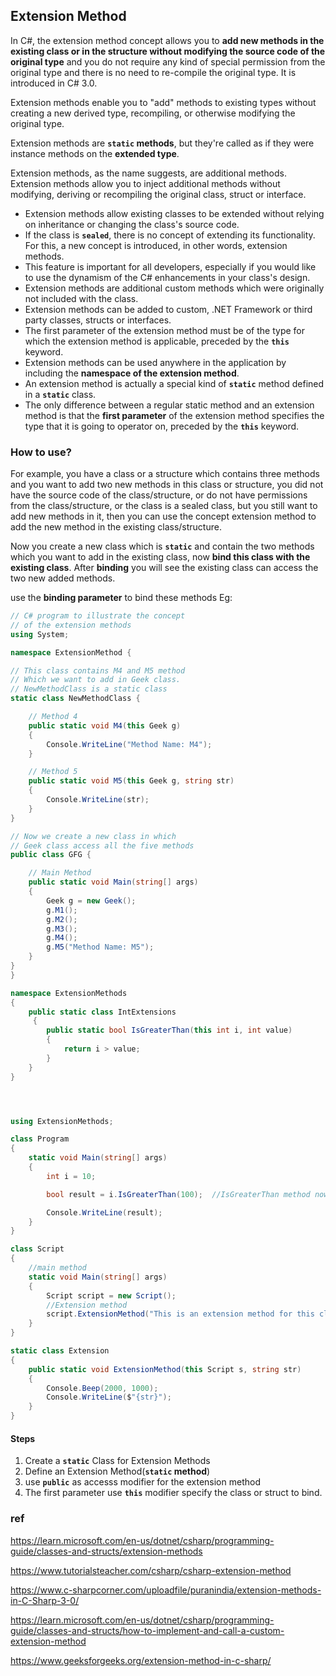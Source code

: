 ## Extension Method

In C#, the extension method concept allows you to **add new methods in the existing class or in the structure without modifying the source code of the original type** and you do not require any kind of special permission from the original type and there is no need to re-compile the original type. It is introduced in C# 3.0.

Extension methods enable you to "add" methods to existing types without creating a new derived type, recompiling, or otherwise modifying the original type.


Extension methods are **`static` methods**, but they're called as if they were instance methods on the **extended type**.

Extension methods, as the name suggests, are additional methods. Extension methods allow you to inject additional methods without modifying, deriving or recompiling the original class, struct or interface.


-   Extension methods allow existing classes to be extended without relying on inheritance or changing the class's source code.
-   If the class is **`sealed`**, there is no concept of extending its functionality. For this, a new concept is introduced, in other words, extension methods.
-   This feature is important for all developers, especially if you would like to use the dynamism of the C# enhancements in your class's design.
-   Extension methods are additional custom methods which were originally not included with the class.
-   Extension methods can be added to custom, .NET Framework or third party classes, structs or interfaces.
-   The first parameter of the extension method must be of the type for which the extension method is applicable, preceded by the **`this`** keyword.
-   Extension methods can be used anywhere in the application by including the **namespace of the extension method**.
-   An extension method is actually a special kind of **`static`** method defined in a **`static`** class.
-   The only difference between a regular static method and an extension method is that the **first parameter** of the extension method specifies the type that it is going to operator on, preceded by the **`this`** keyword.



### How to use? 
For example,  you have a class or a structure which contains three methods and you want to add two new methods in this class or structure, 
you did not have the source code of the class/structure, or do not have permissions from the class/structure, or the class is a sealed class, 
but you still want to add new methods in it, then you can use the concept extension method to add the new method in the existing class/structure.

Now you create a new class which is **`static`** and contain the two methods which you want to add in the existing class, now **bind this class with the existing class**. After **binding** you will see the existing class can access the two new added methods.

use the **binding parameter** to bind these methods
Eg:
```cs
// C# program to illustrate the concept
// of the extension methods
using System;

namespace ExtensionMethod {

// This class contains M4 and M5 method
// Which we want to add in Geek class.
// NewMethodClass is a static class
static class NewMethodClass {

	// Method 4
	public static void M4(this Geek g)
	{
		Console.WriteLine("Method Name: M4");
	}

	// Method 5
	public static void M5(this Geek g, string str)
	{
		Console.WriteLine(str);
	}
}

// Now we create a new class in which
// Geek class access all the five methods
public class GFG {

	// Main Method
	public static void Main(string[] args)
	{
		Geek g = new Geek();
		g.M1();
		g.M2();
		g.M3();
		g.M4();
		g.M5("Method Name: M5");
	}
}
}

```

```cs
namespace ExtensionMethods
{
    public static class IntExtensions
     {
        public static bool IsGreaterThan(this int i, int value)
        {
            return i > value;
        }
    }
}




using ExtensionMethods;

class Program
{
    static void Main(string[] args)
    {
        int i = 10;

        bool result = i.IsGreaterThan(100);  //IsGreaterThan method now is a method of int data type (Int32 struct).

        Console.WriteLine(result);
    }
}

```

```cs
class Script
{
	//main method 
	static void Main(string[] args)
	{
		Script script = new Script();
		//Extension method
		script.ExtensionMethod("This is an extension method for this class");
	}
}

static class Extension
{
	public static void ExtensionMethod(this Script s, string str)
	{
		Console.Beep(2000, 1000);
		Console.WriteLine($"{str}");
	}
}
```


#### Steps
1. Create a **`static`** Class for Extension Methods
2. Define an Extension Method(**`static` method**)
3. use **`public`** as accesss modifier for the extension method
4. The first parameter use **`this`** modifier specify the class or struct to bind.


### ref
https://learn.microsoft.com/en-us/dotnet/csharp/programming-guide/classes-and-structs/extension-methods

https://www.tutorialsteacher.com/csharp/csharp-extension-method

https://www.c-sharpcorner.com/uploadfile/puranindia/extension-methods-in-C-Sharp-3-0/

https://learn.microsoft.com/en-us/dotnet/csharp/programming-guide/classes-and-structs/how-to-implement-and-call-a-custom-extension-method

https://www.geeksforgeeks.org/extension-method-in-c-sharp/


